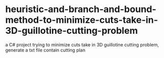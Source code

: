 # heuristic-and-branch-and-bound-method-to-minimize-cuts-take-in-3D-guillotine-cutting-problem
a C# project trying to minimize cuts take in 3D guillotine cutting problem, generate a txt file contain cutting plan

